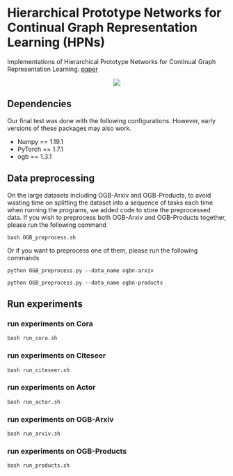 # Hierarchical Prototype Networks for Continual Graph Representation Learning (HPNs)

Implementations of Hierarchical Prototype Networks for Continual Graph Representation Learning. [paper](https://arxiv.org/abs/2111.15422)

<div align="center">
    <img src="resource/pipeline.jpg">
</div>

## Dependencies
Our final test was done with the following configurations. However, early versions of these packages may also work.

* Numpy == 1.19.1
* PyTorch == 1.7.1
* ogb == 1.3.1
 
## Data preprocessing
On the large datasets including OGB-Arxiv and OGB-Products, to avoid wasting time on splitting the dataset into a sequence of tasks each time when running the programs, we added code to store the preprocessed data. 
If you wish to preprocess both OGB-Arxiv and OGB-Products together, please run the following command
``` shell
bash OGB_preprocess.sh
```
Or if you want to preprocess one of them, please run the following commands
``` shell
python OGB_preprocess.py --data_name ogbn-arxiv
```
``` shell
python OGB_preprocess.py --data_name ogbn-products
```
## Run experiments

### run experiments on Cora
``` shell
bash run_cora.sh
```
### run experiments on Citeseer
``` shell
bash run_citeseer.sh
```
### run experiments on Actor
``` shell
bash run_actor.sh
```
### run experiments on OGB-Arxiv
``` shell
bash run_arxiv.sh
```
### run experiments on OGB-Products
``` shell
bash run_products.sh
```


